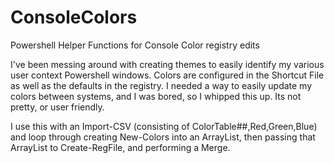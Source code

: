 # ConsoleColors
Powershell Helper Functions for Console Color registry edits

  I've been messing around with creating themes to easily identify my various user context Powershell windows.
Colors are configured in the Shortcut File as well as the defaults in the registry. I needed a way to easily update my colors between systems, and I was bored, so I whipped this up. Its not pretty, or user friendly.

I use this with an Import-CSV (consisting of ColorTable##,Red,Green,Blue) and loop through creating New-Colors into an ArrayList, then passing that ArrayList to Create-RegFile, and performing a Merge.
